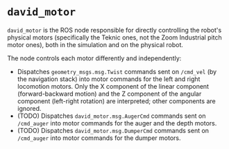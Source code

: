 # `david_motor`

`david_motor` is the ROS node responsible for directly controlling the
robot's physical motors (specifically the Teknic ones, not the Zoom
Industrial pitch motor ones), both in the simulation and on the
physical robot.

The node controls each motor differently and independently:
- Dispatches `geometry_msgs.msg.Twist` commands sent on `/cmd_vel` (by
  the navigation stack) into motor commands for the left and right
  locomotion motors. Only the X component of the linear component
  (forward-backward motion) and the Z component of the angular
  component (left-right rotation) are interpreted; other components
  are ignored.
- (TODO) Dispatches `david_motor.msg.AugerCmd` commands sent on
  `/cmd_auger` into motor commands for the auger and the depth motors.
- (TODO) Dispatches `david_motor.msg.DumperCmd` commands sent on
  `/cmd_auger` into motor commands for the dumper motors.
